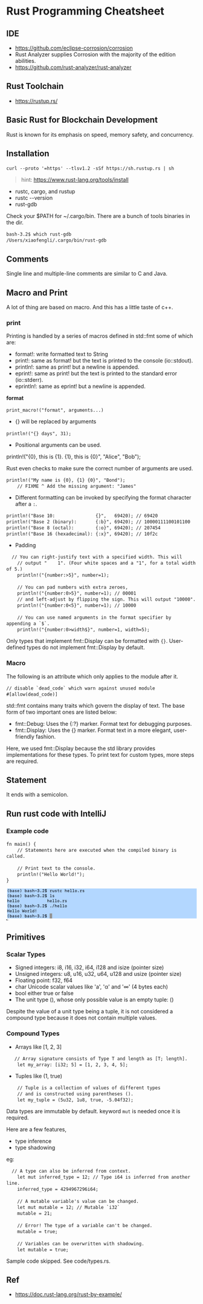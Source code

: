 # Rust Programming Cheatsheet

## IDE

- https://github.com/eclipse-corrosion/corrosion
- Rust Analyzer supplies Corrosion with the majority of the edition abilities.
- https://github.com/rust-analyzer/rust-analyzer

## Rust Toolchain

- https://rustup.rs/

## Basic Rust for Blockchain Development

Rust is known for its emphasis on speed, memory safety, and concurrency.

## Installation

`curl --proto '=https' --tlsv1.2 -sSf https://sh.rustup.rs | sh`

>hint: https://www.rust-lang.org/tools/install

* rustc, cargo, and rustup
* rustc --version
* rust-gdb
  
Check your $PATH for ~/.cargo/bin. There are a bunch of tools binaries in the dir.

```
bash-3.2$ which rust-gdb
/Users/xiaofengli/.cargo/bin/rust-gdb
```

## Comments

Single line and multiple-line comments are similar to C and Java.

## Macro and Print

A lot of thing are based on macro. And this has a little taste of c++.

### print

Printing is handled by a series of macros defined in std::fmt some of which are:

* format!: write formatted text to String
* print!: same as format! but the text is printed to the console (io::stdout).
* println!: same as print! but a newline is appended.
* eprint!: same as print! but the text is printed to the standard error (io::stderr).
* eprintln!: same as eprint! but a newline is appended.

**format**

`print_macro!("format", arguments...)`

* {} will be replaced by arguments

`println!("{} days", 31);`

* Positional arguments can be used.

println!("{0}, this is {1}. {1}, this is {0}", "Alice", "Bob");

Rust even checks to make sure the correct number of arguments are used.

```
println!("My name is {0}, {1} {0}", "Bond");
    // FIXME ^ Add the missing argument: "James"
```

* Different formatting can be invoked by specifying the format character after a `:`.
  
```buildoutcfg
println!("Base 10:               {}",   69420); // 69420
println!("Base 2 (binary):       {:b}", 69420); // 10000111100101100
println!("Base 8 (octal):        {:o}", 69420); // 207454
println!("Base 16 (hexadecimal): {:x}", 69420); // 10f2c
```

* Padding
```
  // You can right-justify text with a specified width. This will
    // output "    1". (Four white spaces and a "1", for a total width of 5.)
    println!("{number:>5}", number=1);

    // You can pad numbers with extra zeroes,
    println!("{number:0>5}", number=1); // 00001
    // and left-adjust by flipping the sign. This will output "10000".
    println!("{number:0<5}", number=1); // 10000

    // You can use named arguments in the format specifier by appending a `$`.
    println!("{number:0>width$}", number=1, width=5);
```

Only types that implement fmt::Display can be formatted with `{}`. 
User-defined types do not implement fmt::Display by default.

### Macro

The following is an attribute which only applies to the module after it.

```
// disable `dead_code` which warn against unused module
#[allow(dead_code)] 
```

std::fmt contains many traits which govern the display of text. The base form of two important ones are listed below:

* fmt::Debug: Uses the {:?} marker. Format text for debugging purposes.
* fmt::Display: Uses the {} marker. Format text in a more elegant, user-friendly fashion.

Here, we used fmt::Display because the std library provides implementations for these types. To print text for custom types, more steps are required.

## Statement

It ends with a semicolon.

## Run rust code with IntelliJ

### Example code

```
fn main() {
    // Statements here are executed when the compiled binary is called.

    // Print text to the console.
    println!("Hello World!");
}
```

![hello.png](hello.png)

## Primitives

### Scalar Types

* Signed integers: i8, i16, i32, i64, i128 and isize (pointer size)
* Unsigned integers: u8, u16, u32, u64, u128 and usize (pointer size)
* Floating point: f32, f64
* char Unicode scalar values like 'a', 'α' and '∞' (4 bytes each)
* bool either true or false
* The unit type (), whose only possible value is an empty tuple: ()

Despite the value of a unit type being a tuple, it is not considered a compound type because it does not contain multiple values.

### Compound Types

* Arrays like [1, 2, 3]
  
```
   // Array signature consists of Type T and length as [T; length].
    let my_array: [i32; 5] = [1, 2, 3, 4, 5];
```

* Tuples like (1, true)

```
    // Tuple is a collection of values of different types 
    // and is constructed using parentheses ().
    let my_tuple = (5u32, 1u8, true, -5.04f32);
```

Data types are immutable by default. keyword `mut` is needed once it is required.

Here are a few features,

* type inference
* type shadowing

eg:

```buildoutcfg
  // A type can also be inferred from context.
    let mut inferred_type = 12; // Type i64 is inferred from another line.
    inferred_type = 4294967296i64;

    // A mutable variable's value can be changed.
    let mut mutable = 12; // Mutable `i32`
    mutable = 21;

    // Error! The type of a variable can't be changed.
    mutable = true;

    // Variables can be overwritten with shadowing.
    let mutable = true;
```

Sample code skipped. See code/types.rs.

## Ref

- https://doc.rust-lang.org/rust-by-example/